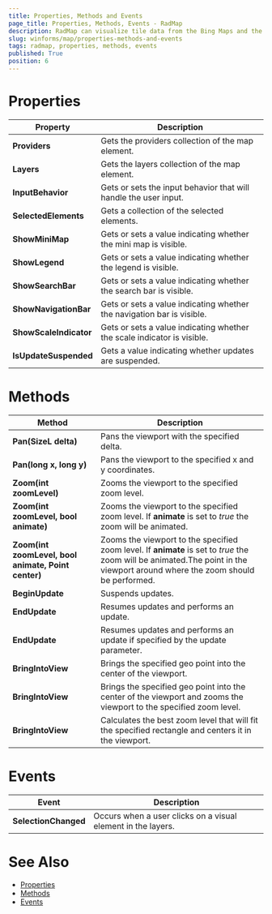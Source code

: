 ```yaml
---
title: Properties, Methods and Events
page_title: Properties, Methods, Events - RadMap
description: RadMap can visualize tile data from the Bing Maps and the OpenStreetMaps REST services as well as from the local file system.
slug: winforms/map/properties-methods-and-events
tags: radmap, properties, methods, events
published: True
position: 6
---
```


# Properties

|Property|Description|
|------|------|
|__Providers__|Gets the providers collection of the map element.|
|__Layers__|Gets the layers collection of the map element.|
|__InputBehavior__|Gets or sets the input behavior that will handle the user input.|
|__SelectedElements__|Gets a collection of the selected elements.|
|__ShowMiniMap__|Gets or sets a value indicating whether the mini map is visible.|
|__ShowLegend__|Gets or sets a value indicating whether the legend is visible.|
|__ShowSearchBar__|Gets or sets a value indicating whether the search bar is visible.|
|__ShowNavigationBar__|Gets or sets a value indicating whether the navigation bar is visible.|
|__ShowScaleIndicator__|Gets or sets a value indicating whether the scale indicator is visible.|
|__IsUpdateSuspended__|Gets a value indicating whether updates are suspended.|

# Methods

|Method|Description|
|------|------|
|__Pan(SizeL delta)__|Pans the viewport with the specified delta.|
|__Pan(long x, long y)__|Pans the viewport to the specified x and y coordinates.|
|__Zoom(int zoomLevel)__|Zooms the viewport to the specified zoom level.|
|__Zoom(int zoomLevel, bool animate)__|Zooms the viewport to the specified zoom level. If __animate__ is set to *true* the zoom will be animated.|
|__Zoom(int zoomLevel, bool animate, Point center)__|Zooms the viewport to the specified zoom level. If __animate__ is set to *true* the zoom will be animated.The point in the viewport around where the zoom should be performed.|
|__BeginUpdate__|Suspends updates.|
|__EndUpdate__|Resumes updates and performs an update.|
|__EndUpdate__|Resumes updates and performs an update if specified by the update parameter.|
|__BringIntoView__|Brings the specified geo point into the center of the viewport.|
|__BringIntoView__|Brings the specified geo point into the center of the viewport and zooms the viewport to the specified zoom level.|
|__BringIntoView__|Calculates the best zoom level that will fit the specified rectangle and centers it in the viewport.|

# Events

|Event|Description|
|------|------|
|__SelectionChanged__|Occurs when a user clicks on a visual element in the layers.|

# See Also

* [Properties](https://docs.telerik.com/devtools/winforms/api/telerik.wincontrols.ui.radmap.html#properties)
* [Methods](https://docs.telerik.com/devtools/winforms/api/telerik.wincontrols.ui.radmap.html#methods)
* [Events](https://docs.telerik.com/devtools/winforms/api/telerik.wincontrols.ui.radmap.html#events)

